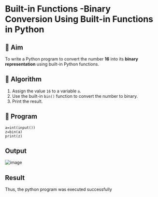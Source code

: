 # Built-in Functions -Binary Conversion Using Built-in Functions in Python

## 🎯 Aim
To write a Python program to convert the number **16** into its **binary representation** using built-in Python functions.

## 🧠 Algorithm
1. Assign the value `16` to a variable `a`.
2. Use the built-in `bin()` function to convert the number to binary.
3. Print the result.

## 🧾 Program
```
a=int(input())
z=bin(a)
print(z)
```

## Output

![image](https://github.com/user-attachments/assets/6341854d-cfbe-4a63-aaca-b34712d7a40d)

## Result
Thus, the python program was executed successfully

